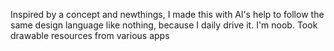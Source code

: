 Inspired by a concept and newthings, I made this with Al's help to follow the same design language like nothing, because I daily drive it. I'm noob.
Took drawable resources from various apps
